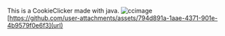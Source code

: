 This is a CookieClicker made with java.
![ccimage](https://github.com/user-attachments/assets/2aea0e6e-806b-47c5-96b6-44548c85a263)
[https://github.com/user-attachments/assets/794d891a-1aae-4371-901e-4b9579f0e6f3](url)
